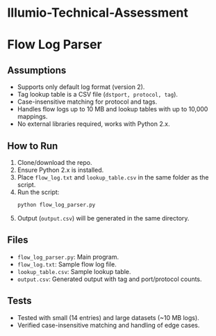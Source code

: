 # Illumio-Technical-Assessment

# Flow Log Parser

## Assumptions
- Supports only default log format (version 2).
- Tag lookup table is a CSV file (`dstport, protocol, tag`).
- Case-insensitive matching for protocol and tags.
- Handles flow logs up to 10 MB and lookup tables with up to 10,000 mappings.
- No external libraries required, works with Python 2.x.

## How to Run
1. Clone/download the repo.
2. Ensure Python 2.x is installed.
3. Place `flow_log.txt` and `lookup_table.csv` in the same folder as the script.
4. Run the script:
    ```bash
    python flow_log_parser.py
    ```
5. Output (`output.csv`) will be generated in the same directory.

## Files
- `flow_log_parser.py`: Main program.
- `flow_log.txt`: Sample flow log file.
- `lookup_table.csv`: Sample lookup table.
- `output.csv`: Generated output with tag and port/protocol counts.

## Tests
- Tested with small (14 entries) and large datasets (~10 MB logs).
- Verified case-insensitive matching and handling of edge cases.
